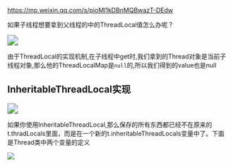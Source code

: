 https://mp.weixin.qq.com/s/pioMl1kDBnMQBwazT-DEdw



如果子线程想要拿到父线程的中的ThreadLocal值怎么办呢？

<img src="https://youpaiyun.zongqilive.cn/image/20210312091234.png" style="zoom:150%;" />



由于ThreadLocal的实现机制,在子线程中get时,我们拿到的Thread对象是当前子线程对象,那么他的ThreadLocalMap是`null`的,所以我们得到的value也是null



## InheritableThreadLocal实现

<img src="https://youpaiyun.zongqilive.cn/image/20210312091339.png" style="zoom:150%;" />

如果你使用InheritableThreadLocal,那么保存的所有东西都已经不在原来的t.thradLocals里面，而是在一个新的t.inheritableThreadLocals变量中了。下面是Thread类中两个变量的定义

![](https://youpaiyun.zongqilive.cn/image/20210312091421.png)



































